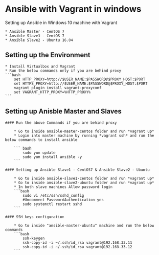 # Ansible with Vagrant in windows

Setting up Ansible in Windows 10 machine with Vagrant

    * Ansible Master - CentOS 7
    * Ansible Slave1 - CentOS 7
    * Ansible Slave2 - Ubuntu 16.04

## Setting up the Environment

    * Install Virtualbox and Vagrant
    * Run the below commands only if you are behind proxy
    ```bash
        set HTTP_PROXY=http://$USER_NAME:$PASSWORD@$PROXY_HOST:$PORT
        set HTTPS_PROXY=http://$USER_NAME:$PASSWORD@$PROXY_HOST:$PORT
        vagrant plugin install vagrant-proxyconf
        set VAGRANT_HTTP_PROXY=%HTTP_PROXY%
    ```

## Setting up Anisble Master and Slaves

    #### Run the above Commands if you are behind proxy

        * Go to inside ansible-master-centos folder and run *vagrant up*
        * Login into master machine by running *vagrant ssh* and run the below commands to install ansible

        ``` bash
            sudo yum update
            sudo yum install ansible -y
        ```

    #### Setting up Ansible Slave1 - CentOS7 & Ansible Slave2 - Ubuntu

        * Go to inside ansible-slave1-centos folder and run *vagrant up*
        * Go to inside ansible-slave2-ubuntu folder and run *vagrant up*
        * In both slave machines Allow password login
        ```bash
            sudo vi /etc/ssh/sshd_config
            #Uncomment PasswordAuthentication yes
            sudo systemctl restart sshd
        ```

    #### SSH keys configuration

        * Go to inside "ansible-master-ubuntu" machine and run the below commands
        ```bash
            ssh-keygen
            ssh-copy-id -i ~/.ssh/id_rsa vagrant@192.168.33.11
            ssh-copy-id -i ~/.ssh/id_rsa vagrant@192.168.33.12
        ``` 